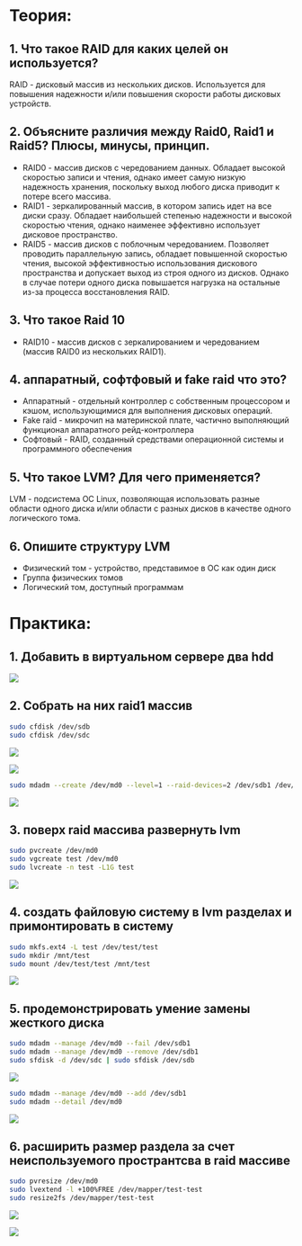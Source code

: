 # Теория:
## 1. Что такое RAID для каких целей он используется?
 RAID - дисковый массив из нескольких дисков. Используется для повышения надежности и/или повышения скорости работы дисковых устройств.
## 2. Объясните различия между Raid0, Raid1 и Raid5? Плюсы, минусы, принцип.
 * RAID0 - массив дисков с чередованием данных. Обладает высокой скоростью записи и чтения, однако имеет самую низкую надежность хранения, поскольку выход любого диска приводит к потере всего массива.
 * RAID1 - зеркалированный массив, в котором запись идет на все диски сразу. Обладает наибольшей степенью надежности и высокой скоростью чтения, однако наименее эффективно использует дисковое пространство.
 * RAID5 - массив дисков с поблочным чередованием. Позволяет проводить параллельную запись, обладает повышенной скоростью чтения, высокой эффективностью использования дискового пространства и допускает выход из строя одного из дисков. Однако в случае потери одного диска повышается нагрузка на остальные из-за процесса восстановления RAID.
## 3. Что такое Raid 10
 * RAID10 - массив дисков с зеркалированием и чередованием (массив RAID0 из нескольких RAID1).
## 4. аппаратный, софтфовый и fake raid что это?
 * Аппаратный - отдельный контроллер с собственным процессором и кэшом, использующимися для выполнения дисковых операций.
 * Fake raid - микрочип на материнской плате, частично выполняющий функционал аппаратного рейд-контроллера
 * Софтовый - RAID, созданный средствами операционной системы и программного обеспечения
## 5. Что такое LVM? Для чего применяется?
 LVM - подсистема ОС Linux, позволяющая использовать разные области одного диска и/или области с разных дисков в качестве одного логического тома.
## 6. Опишите структуру LVM
 * Физический том - устройство, представимое в ОС как один диск
 * Группа физических томов
 * Логический том, доступный программам


# Практика:

## 1. Добавить в виртуальном сервере два hdd

![](1.png)

## 2. Собрать на них raid1 массив

```bash
sudo cfdisk /dev/sdb
sudo cfdisk /dev/sdc
```

![](2_1.png)

![](2_2.png)

```bash
sudo mdadm --create /dev/md0 --level=1 --raid-devices=2 /dev/sdb1 /dev/sdc1
```

![](2_3.png)

## 3. поверх raid массива развернуть lvm
```bash
sudo pvcreate /dev/md0
sudo vgcreate test /dev/md0
sudo lvcreate -n test -L1G test
```

![](3.png)

## 4. создать файловую систему в lvm разделах и примонтировать в систему
```bash
sudo mkfs.ext4 -L test /dev/test/test
sudo mkdir /mnt/test
sudo mount /dev/test/test /mnt/test
```

![](4.png)

## 5. продемонстрировать умение замены жесткого диска
```bash
sudo mdadm --manage /dev/md0 --fail /dev/sdb1
sudo mdadm --manage /dev/md0 --remove /dev/sdb1
sudo sfdisk -d /dev/sdc | sudo sfdisk /dev/sdb
```

![](5_1.png)

```bash
sudo mdadm --manage /dev/md0 --add /dev/sdb1
sudo mdadm --detail /dev/md0
```

![](5_2.png)

## 6. расширить размер раздела за счет неиспользуемого пространтсва в raid массиве
```bash
sudo pvresize /dev/md0
sudo lvextend -l +100%FREE /dev/mapper/test-test
sudo resize2fs /dev/mapper/test-test
```

![](6_1.png)

![](6_2.png)
